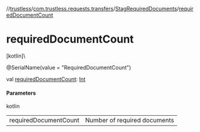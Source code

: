 //[trustless](../../../index.md)/[com.trustless.requests.transfers](../index.md)/[StagRequiredDocuments](index.md)/[requiredDocumentCount](required-document-count.md)

# requiredDocumentCount

[kotlin]\

@SerialName(value = &quot;RequiredDocumentCount&quot;)

val [requiredDocumentCount](required-document-count.md): [Int](https://kotlinlang.org/api/latest/jvm/stdlib/kotlin/-int/index.html)

#### Parameters

kotlin

| | |
|---|---|
| requiredDocumentCount | Number of required documents |
